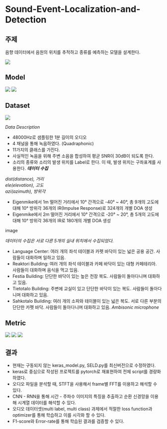 # Sound-Event-Localization-and-Detection

## 주제

음향 데이터에서 음원의 위치를 추적하고 종류를 예측하는 모델을 설계한다.

![](images/thumbnail.png)

## Model 

![](images/model.png)
![](images/model_architecture.png)

## Dataset

![](images/microphone.png)

_Data Description_  
 - 48000Hz로 샘플링한 1분 길이의 오디오
 - 4 채널을 통해 녹음하였다. (Quadraphonic)  
 - 11가지의 클래스를 가진다.
 - 사실적인 녹음을 위해 주변 소음을 합성하여 평균 SNR이 30dB이 되도록 한다.
 - 소리의 종류와 소리의 발생 위치를 Label로 한다. 이 때, 발생 위치는 구좌표계를 사용한다.
___데이터 수집___  

_dist(distance), 거리_  
_ele(elevation), 고도_  
_azi(azimuth), 방위각_  
 - Eigenmike에서 1m 떨어진 거리에서 10° 간격으로 -40° ~ 40°, 총 9개의 고도에 대해 10° 방위각 36개의 IR(Impulse Response)로 324개의 개별 DOA 생성  
 - Eigenmike에서 2m 떨어진 거리에서 10° 간격으로 -20° ~ 20°, 총 5개의 고도에 대해 10° 방위각 36개의 IR로 180개의 개별 DOA 생성  

image

_데이터의 수집은 서로 다른 5개의 실내 위치에서 수집되었다._
 - Language Center: 여러 개의 좌석 테이블과 카펫 바닥이 있는 넓은 공용 공간. 사람들이 대화하며 일하고 있음.  
 - Reaktori Building: 여러 개의 좌석 테이블과 카페 바닥이 있는 대형 카페테리아. 사람들이 대화하며 음식을 먹고 있음.  
 - Festia Building: 단단한 바닥이 있는 높은 천장 복도. 사람들이 돌아다니며 대화하고 있음.  
 - Tietotalo Building: 주변에 교실이 있고 단단한 바닥이 있는 복도. 사람들이 돌아다니며 대화하고 있음.  
 - Sahkotalo Building: 여러 개의 소파와 테이블이 있는 넓은 복도. 서로 다른 부분의 단단한 카펫 바닥. 사람들이 돌아다니며 대화하고 있음.
_Ambisonic microphone_


## Metric

![](images/metric.png)
![](images/result_classification.png)
![](images/result_score.png)

## 결과

- 현재는 구동되지 않는 keras_model.py, SELD.py를 최신버전으로 수정하였다.
- keras로 중심으로 작성된 프로젝트를 pytorch로 재표현하여 전체 script를 경량화하였다.
- 오디오 파일을 분석할 때, STFT을 사용해서 frame별 FFT를 이용하고 해석할 수 있다.
- CNN - RNN을 통해 시간 - 주파수 이미지의 특징을 추출하고 순환 신경망을 이용해 시계열 데이터를 해석할 수 있다.
- 오디오 데이터셋(multi label, multi class) 과제에서 적절한 loss function과 optimizer를 통해 학습하고 이를 시각화 할 수 있다.
- F1-score와 Error-rate를 통해 학습된 결과를 검증할 수 있다.

